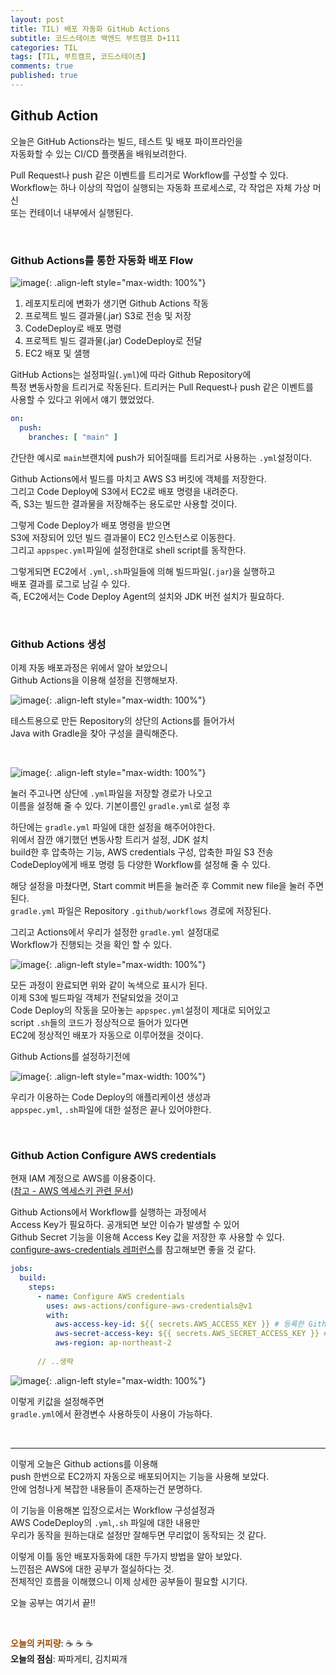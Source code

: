 ```yaml
---
layout: post
title: TIL) 배포 자동화 GitHub Actions
subtitle: 코드스테이츠 백엔드 부트캠프 D+111
categories: TIL
tags: [TIL, 부트캠프, 코드스테이츠]
comments: true
published: true
---
```



## Github Action  

오늘은 GitHub Actions라는 빌드, 테스트 및 배포 파이프라인을  
자동화할 수 있는 CI/CD 플랫폼을 배워보려한다.  

Pull Request나 push 같은 이벤트를 트리거로 Workflow를 구성할 수 있다.  
Workflow는 하나 이상의 작업이 실행되는 자동화 프로세스로, 각 작업은 자체 가상 머신  
또는 컨테이너 내부에서 실행된다.  

<br/>

### Github Actions를 통한 자동화 배포 Flow

![image](https://lh3.googleusercontent.com/u/0/drive-viewer/AFDK6gNS7vEzt0Vzp4__CH13v9LcmDTz7WAHn3CuXNw2JbEdcTd0Rlim8mfhT_8BX6KokJ4pPfSp7XLuV-zHGrM6KAUkfRwPag=w1920-h921){: .align-left style="max-width: 100%"}

1. 레포지토리에 변화가 생기면 Github Actions 작동
2. 프로젝트 빌드 결과물(.jar) S3로 전송 및 저장
3. CodeDeploy로 배포 명령
4. 프로젝트 빌드 결과물(.jar) CodeDeploy로 전달
5. EC2 배포 및 샐행

GitHub Actions는 설정파일(`.yml`)에 따라 Github Repository에  
특정 변동사항을 트리거로 작동된다. 트리커는 Pull Request나 push 같은 이벤트를  
사용할 수 있다고 위에서 얘기 했었었다.  
```yaml
on:
  push:
    branches: [ "main" ]
```  
간단한 예시로 `main`브랜치에 push가 되어질때를 트리거로 사용하는 `.yml`설정이다.  

Github Actions에서 빌드를 마치고 AWS S3 버킷에 객체를 저장한다.  
그리고 Code Deploy에 S3에서 EC2로 배포 명령을 내려준다.  
즉, S3는 빌드한 결과물을 저장해주는 용도로만 사용할 것이다.  

그렇게 Code Deploy가 배포 명령을 받으면  
S3에 저장되어 있던 빌드 결과물이 EC2 인스턴스로 이동한다.  
그리고 `appspec.yml`파일에 설정한대로 shell script를 동작한다.  

그렇게되면 EC2에서 `.yml`,`.sh`파일들에 의해 빌드파일(`.jar`)을 실행하고  
배포 결과를 로그로 남길 수 있다.  
즉, EC2에서는 Code Deploy Agent의 설치와 JDK 버전 설치가 필요하다.

<br/>

### Github Actions 생성  
이제 자동 배포과정은 위에서 알아 보았으니  
Github Actions을 이용해 설정을 진행해보자.


![image](https://lh3.googleusercontent.com/u/0/drive-viewer/AFDK6gMYNPG-u6wiQkjifVTjEQoKHtaBipydSZPQKgyZx0rYIcuXUSkJSallw1_50L0eTN2PolpzM0LN3Iq-53XpaeOGc0RISQ=w1920-h921){: .align-left style="max-width: 100%"}

테스트용으로 만든 Repository의 상단의 Actions를 들어가서  
Java with Gradle을 찾아 구성을 클릭해준다.


<br/>


![image](https://lh3.googleusercontent.com/u/0/drive-viewer/AFDK6gM5ES3mIxRbG_7Tv7xj6t5VmlwijcfF3hNJE-Y-6LL5Ho0UW-ryp83Wv09WSYX_zmL1A_yXR83yC5j1CYsvj7RGrvxRzw=w1920-h921){: .align-left style="max-width: 100%"}

눌러 주고나면 상단에 `.yml`파일을 저장할 경로가 나오고  
이름을 설정해 줄 수 있다. 기본이름인 `gradle.yml`로 설정 후  

하단에는 `gradle.yml` 파일에 대한 설정을 해주어야한다.  
위에서 잠깐 얘기했던 변동사항 트리거 설정, JDK 설치  
build한 후 압축하는 기능, AWS credentials 구성, 압축한 파일 S3 전송  
CodeDeploy에게 배포 명령 등 다양한 Workflow를 설정해 줄 수 있다.  

해당 설정을 마쳤다면, Start commit 버튼을 눌러준 후 Commit new file을 눌러 주면 된다.   
`gradle.yml` 파일은 Repository `.github/workflows` 경로에 저장된다.  

그리고 Actions에서 우리가 설정한 `gradle.yml` 설정대로  
Workflow가 진행되는 것을 확인 할 수 있다.


![image](https://lh3.googleusercontent.com/u/0/drive-viewer/AFDK6gN_vA2swoIsKid0hpogGa6K3M2HJBTtXm-GDj3Jgd5XETM9wAWdxUNkQyJXVJNWW3jWBSsFBStT6Zi3nWTmNAZJ_xD8mQ=w1920-h921){: .align-left style="max-width: 100%"}

모든 과정이 완료되면 위와 같이 녹색으로 표시가 된다.  
이제 S3에 빌드파일 객체가 전달되었을 것이고  
Code Deploy의 작동을 모아놓는 `appspec.yml`설정이 제대로 되어있고  
script `.sh`들의 코드가 정상적으로 들어가 있다면  
EC2에 정상적인 배포가 자동으로 이루어졌을 것이다.

Github Actions를 설정하기전에

![image](https://lh3.googleusercontent.com/u/0/drive-viewer/AFDK6gOCCMyhm1hmET_5cP4ljHyaJO7PsnSF7BHDYz2UDXIXk_bnHjHRXcJiInrmSFkwX5vihtTEAlXthho-aq2hznZ2WicsZw=w1304-h921){: .align-left style="max-width: 100%"}

우리가 이용하는 Code Deploy의 애플리케이션 생성과  
`appspec.yml`, `.sh`파일에 대한 설정은 끝나 있어야한다.


<br/>

### Github Action Configure AWS credentials

현재 IAM 계정으로 AWS를 이용중이다.  
([참고 - AWS 엑세스키 관련 문서])

Github Actions에서 Workflow를 실행하는 과정에서  
Access Key가 필요하다. 공개되면 보안 이슈가 발생할 수 있어  
Github Secret 기능을 이용해 Access Key 값을 저장한 후 사용할 수 있다.  
[configure-aws-credentials 레퍼런스]를 참고해보면 좋을 것 같다.

```yaml
jobs:
  build:
    steps:      
      - name: Configure AWS credentials
        uses: aws-actions/configure-aws-credentials@v1
        with:
          aws-access-key-id: ${{ secrets.AWS_ACCESS_KEY }} # 등록한 Github Secret
          aws-secret-access-key: ${{ secrets.AWS_SECRET_ACCESS_KEY }} # 등록한 Github Secret
          aws-region: ap-northeast-2
     
      // ..생략
```
![image](https://lh3.googleusercontent.com/u/0/drive-viewer/AFDK6gNUWS9aAZNZWUWqRYoX-BwmSLb-6gQk_20nb6IINmQUT2KAzI4lG5iZRNsAOzd0bseG1KReKyflHyumA-PfLlni5ijXrA=w1920-h921){: .align-left style="max-width: 100%"}

이렇게 키값을 설정해주면  
`gradle.yml`에서 환경변수 사용하듯이 사용이 가능하다.


<br/>  

[참고 - AWS 엑세스키 관련 문서]: https://docs.aws.amazon.com/ko_kr/powershell/latest/userguide/pstools-appendix-sign-up.html
[configure-aws-credentials 레퍼런스]:https://github.com/aws-actions/configure-aws-credentials

---

이렇게 오늘은 Github actions를 이용해  
push 한번으로 EC2까지 자동으로 배포되어지는 기능을 사용해 보았다.  
안에 엄청나게 복잡한 내용들이 존재하는건 분명하다.  

이 기능을 이용해본 입장으로서는 Workflow 구성설정과  
AWS CodeDeploy의 `.yml`,`.sh` 파일에 대한 내용만  
우리가 동작을 원하는대로 설정만 잘해두면 무리없이 동작되는 것 같다.

이렇게 이틀 동안 배포자동화에 대한 두가지 방법을 알아 보았다.  
느낀점은 AWS에 대한 공부가 절실하다는 것.  
전체적인 흐름을 이해했으니 이제 상세한 공부들이 필요할 시기다.  

오늘 공부는 여기서 끝!!



<br/>  

<span style="color:#994C00">**오늘의 커피량**</span>: ☕️ ☕️ ☕️  
**오늘의 점심**: 짜파게티, 김치찌개